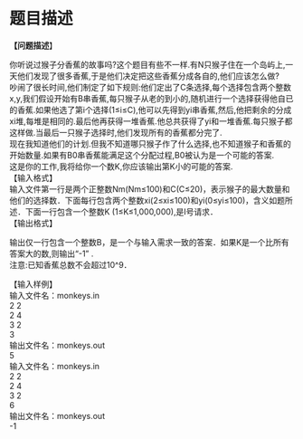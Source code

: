 # 题目描述


<p>
	<b>【问题描述</b>】
</p>
<div>
	<span>你听说过猴子分香蕉的故事吗?这个题目有些不一样.有N只猴子住在一个岛屿上,一天他们发现了很多香蕉,于是他们决定把这些香蕉分成各自的,他们应该怎么做?</span> 
</div>
<div>
	<span>吵闹了很长时间,他们制定了如下规则:他们定出了C条选择,每个选择包含两个整数x,y,我们假设开始有B串香蕉,每只猴子从老的到小的,随机进行一个选择获得他自已的香蕉.如果他选了<span>第i个选择(1≤i≤C),他可以先得到yi串香蕉,然后,他把剩余的分成xi堆,每堆是相同的.最后他再获得一堆香蕉.他总共获得了yi和一堆香蕉.每只猴子都这样做.当最后一只猴子选择时,他们发现所有的香蕉都分完了.</span></span> 
</div>
<div>
	现在我知道他们的计划.但我不知道哪只猴子作了什么选择,也不知道猴子和香蕉的开始数量.如果有B0串香蕉能满足这个分配过程,B0被认为是一个可能的答案.
</div>
<div>
	这是你的工作,我将给你一个数K,你应该输出第K小的可能的答案.
</div>
<div>
	【输入格式】
</div>
<div>
	<span>输入文件第一行<span>是两个正整数Nm(Nm≤100)和C(C≤20)，表示猴子的最大数量和他们的选择数．下面每行包含两个整数xi(2≤xi≤100)和yi(0≤yi≤100)，含义如题所述．下面一行包含一个整数K (1≤K≤1,000,000),是I号请求．</span></span> 
</div>
<div>
	【输出格式】
</div>
<p>
	输出仅一行包含一个整数B，是一个与输入需求一致的答案．如果K是一个比所有答案大的数,则输出“-1” .<br/>
注意:已知香蕉总数不会超过10^9．
</p>
<div>
	【输入样例】
</div>
<div>
	输入文件名：<span>monkeys.in</span> 
</div>
<div>
	2 2<br/>
2 4<br/>
3 2<br/>
3
</div>
<div>
	输出文件名：<span>monkeys.out</span> 
</div>
<div>
	<span>5</span> 
</div>
<div>
	输入文件名：<span><span>monkeys.in</span></span> 
</div>
<div>
	2 2<br/>
2 4<br/>
3 2<br/>
6
</div>
<div>
	输出文件名：<span>monkeys.out</span> 
</div>
<div>
	<span>-1</span> 
</div>
